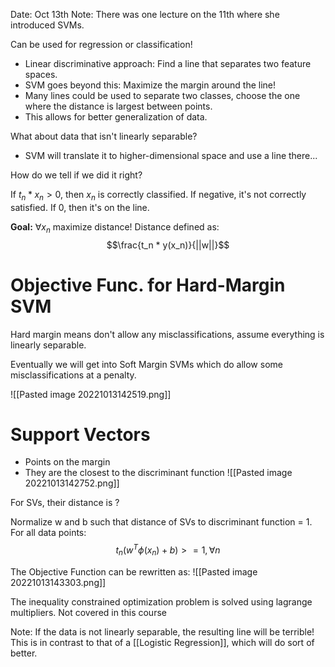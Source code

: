 Date: Oct 13th
Note: There was one lecture on the 11th where she introduced SVMs.

Can be used for regression or classification!

- Linear discriminative approach: Find a line that separates two feature spaces.
- SVM goes beyond this: Maximize the margin around the line!
- Many lines could be used to separate two classes, choose the one where the distance is largest between points.
- This allows for better generalization of data.

What about data that isn't linearly separable?
- SVM will translate it to higher-dimensional space and use a line there...


How do we tell if we did it right?

If $t_n * x_n > 0$, then $x_n$ is correctly classified. If negative, it's not correctly satisfied. If 0, then it's on the line.

**Goal:** $\forall x_n$  maximize distance! Distance defined as:
$$\frac{t_n * y(x_n)}{||w||}$$

# Objective Func. for Hard-Margin SVM
Hard margin means don't allow any misclassifications, assume everything is linearly separable.

Eventually we will get into Soft Margin SVMs which do allow some misclassifications at a penalty.

![[Pasted image 20221013142519.png]]

# Support Vectors
- Points on the margin
- They are the closest to the discriminant function
![[Pasted image 20221013142752.png]]

For SVs, their distance is ?

Normalize w and b such that distance of SVs to discriminant function = 1.
For all data points:
$$
t_n(w^T\phi(x_n)+b) >= 1, \forall n
$$

The Objective Function can be rewritten as:
![[Pasted image 20221013143303.png]]


The inequality constrained optimization problem is solved using lagrange multipliers. Not covered in this course


Note: If the data is not linearly separable, the resulting line will be terrible! This is in contrast to that of a [[Logistic Regression]], which will do sort of better. 